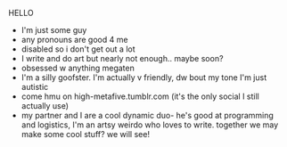 HELLO
- I'm just some guy
- any pronouns are good 4 me
- disabled so i don't get out a lot
- I write and do art but nearly not enough.. maybe soon?
- obsessed w anything megaten
- I'm a silly goofster. I'm actually v friendly, dw bout my tone I'm just autistic
- come hmu on high-metafive.tumblr.com (it's the only social I still actually use)
- my partner and I are a cool dynamic duo- he's good at programming and logistics, I'm an artsy weirdo who loves to write. together we may make some cool stuff? we will see!
<!---
hugelewis/hugelewis is a ✨ special ✨ repository because its `README.md` (this file) appears on your GitHub profile.
You can click the Preview link to take a look at your changes.
--->
